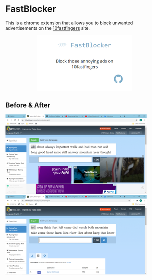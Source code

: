 # FastBlocker
This is a chrome extension that allows you to block unwanted advertisements on the [10fastfingers](https://10fastfingers.com/typing-test/english) site. </br>
<p align="center"><img src="https://github.com/DoriRimon/FastBlocker/blob/master/readme_files/popup.png" width="300"></p>

## Before & After
<img src="https://github.com/DoriRimon/FastBlocker/blob/master/readme_files/before.png" width="450"> <img src="https://github.com/DoriRimon/FastBlocker/blob/master/readme_files/after.png" width="450">
